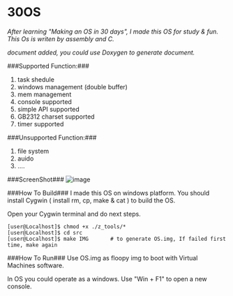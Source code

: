 30OS
=========
*After learning "Making an OS in 30 days", I made this OS for study & fun. This Os is writen by assembly and C.*

*document added, you could use Doxygen to generate document.*

###Supported Function:###

1. task shedule
2. windows management (double buffer)
3. mem management
4. console supported
5. simple API supported
6. GB2312 charset supported
7. timer supported

###Unsupported Function:###

1. file system
2. auido
3. ....

###ScreenShot###
![image](http://github.com/wwy-hust/30OS/blob/master/screenshot.png)

###How To Build###
I made this OS on windows platform. You should install Cygwin ( install rm, cp, make & cat ) to build the OS. 

Open your Cygwin terminal and do next steps.

    [user@Localhost]$ chmod +x ./z_tools/*
    [user@Localhost]$ cd src
    [user@Localhost]$ make IMG       # to generate OS.img, If failed first time, make again
    
###How To Run###
Use OS.img as floopy img to boot with Virtual Machines software.

In OS you could operate as a windows. Use "Win + F1" to open a new console.